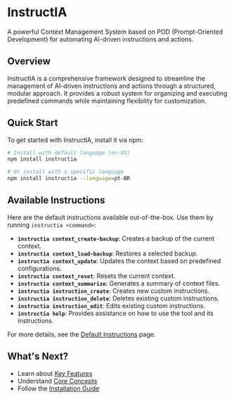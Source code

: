 # InstructIA

A powerful Context Management System based on POD (Prompt-Oriented Development) for automating AI-driven instructions and actions.

## Overview

InstructIA is a comprehensive framework designed to streamline the management of AI-driven instructions and actions through a structured, modular approach. It provides a robust system for organizing and executing predefined commands while maintaining flexibility for customization.

## Quick Start

To get started with InstructIA, install it via npm:

```bash
# Install with default language (en-US)
npm install instructia

# Or install with a specific language
npm install instructia --language=pt-BR
```

## Available Instructions

Here are the default instructions available out-of-the-box. Use them by running `instructia <command>`:

- **`instructia context_create-backup`**: Creates a backup of the current context.
- **`instructia context_load-backup`**: Restores a selected backup.
- **`instructia context_update`**: Updates the context based on predefined configurations.
- **`instructia context_reset`**: Resets the current context.
- **`instructia context_summarize`**: Generates a summary of context files.
- **`instructia instruction_create`**: Creates new custom instructions.
- **`instructia instruction_delete`**: Deletes existing custom instructions.
- **`instructia instruction_edit`**: Edits existing custom instructions.
- **`instructia help`**: Provides assistance on how to use the tool and its instructions.

For more details, see the [Default Instructions](default_instructions.md) page.

## What's Next?

- Learn about [Key Features](key_features.md)
- Understand [Core Concepts](core_concepts.md)
- Follow the [Installation Guide](installation.md) 